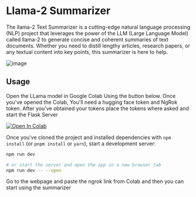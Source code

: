 # Llama-2 Summarizer

The llama-2 Text Summarizer is a cutting-edge natural language processing (NLP) project that leverages the power of the LLM (Large Language Model) called llama-2 to generate concise and coherent summaries of text documents. Whether you need to distill lengthy articles, research papers, or any textual content into key points, this summarizer is here to help.

![image](https://github.com/Abhi10699/LLama-2-Summarizer/assets/16337462/bf2a34ae-e028-4732-952e-98610988a2ae)



## Usage

Open the LLama model in Google Colab Using the button below. Once you've opened the Colab, You'll need a hugging face token and NgRok token. After you've obtained your tokens place the tokens where asked and start the Flask Server

<a target="_blank" href="https://colab.research.google.com/github/Abhi10699/LLama-2-Summarizer/blob/main/llma-2-summarizer.ipynb">
  <img src="https://colab.research.google.com/assets/colab-badge.svg" alt="Open In Colab"/>
</a>

Once you've cloned the project and installed dependencies with `npm install` (or `pnpm install` or `yarn`), start a development server:

```bash
npm run dev

# or start the server and open the app in a new browser tab
npm run dev -- --open
```

Go to the webpage and paste the ngrok link from Colab and then you can start using the summarizer
